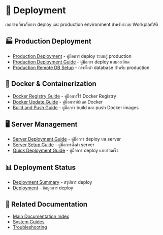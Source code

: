 # 🚀 Deployment

เอกสารเกี่ยวกับการ deploy และ production environment สำหรับระบบ WorkplanV6

## 🏭 Production Deployment
- [Production Deployment](./PRODUCTION_DEPLOYMENT.md) - คู่มือการ deploy ระบบสู่ production
- [Production Deployment Guide](./PRODUCTION_DEPLOYMENT_GUIDE.md) - คู่มือการ deploy แบบละเอียด
- [Production Remote DB Setup](./PRODUCTION_REMOTE_DB_SETUP.md) - การตั้งค่า database สำหรับ production

## 🐳 Docker & Containerization
- [Docker Registry Guide](./DOCKER_REGISTRY_GUIDE.md) - คู่มือการใช้ Docker Registry
- [Docker Update Guide](./DOCKER_UPDATE_GUIDE.md) - คู่มือการอัปเดต Docker
- [Build and Push Guide](./BUILD_AND_PUSH_GUIDE.md) - คู่มือการ build และ push Docker images

## 🖥️ Server Management
- [Server Deployment Guide](./SERVER_DEPLOYMENT_GUIDE.md) - คู่มือการ deploy บน server
- [Server Setup Guide](./SERVER_SETUP_GUIDE.md) - คู่มือการตั้งค่า server
- [Quick Deployment Guide](./QUICK_DEPLOYMENT_GUIDE.md) - คู่มือการ deploy แบบรวดเร็ว

## 📊 Deployment Status
- [Deployment Summary](./DEPLOYMENT_SUMMARY.md) - สรุปการ deploy
- [Deployment](./DEPLOYMENT.md) - ข้อมูลการ deploy

## 🔗 Related Documentation
- [Main Documentation Index](../README.md)
- [System Guides](../guides/)
- [Troubleshooting](../fixes/)

